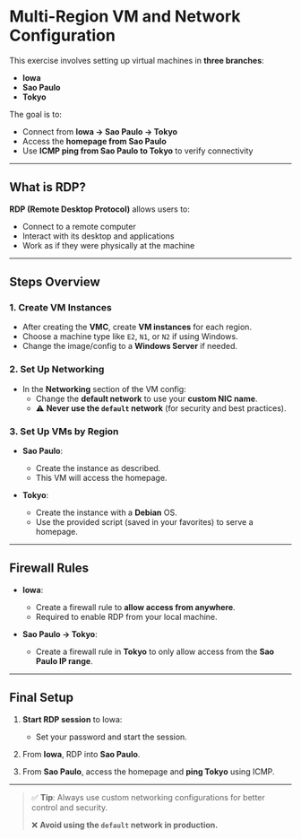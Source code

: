 # Multi-Region VM and Network Configuration

This exercise involves setting up virtual machines in **three branches**:
- **Iowa**
- **Sao Paulo**
- **Tokyo**

The goal is to:
- Connect from **Iowa → Sao Paulo → Tokyo**
- Access the **homepage from Sao Paulo**
- Use **ICMP ping from Sao Paulo to Tokyo** to verify connectivity

---

## What is RDP?
**RDP (Remote Desktop Protocol)** allows users to:
- Connect to a remote computer
- Interact with its desktop and applications
- Work as if they were physically at the machine

---

## Steps Overview

### 1. Create VM Instances
- After creating the **VMC**, create **VM instances** for each region.
- Choose a machine type like `E2`, `N1`, or `N2` if using Windows.
- Change the image/config to a **Windows Server** if needed.

### 2. Set Up Networking
- In the **Networking** section of the VM config:
  - Change the **default network** to use your **custom NIC name**.
  - ⚠️ **Never use the `default` network** (for security and best practices).

### 3. Set Up VMs by Region
- **Sao Paulo**:
  - Create the instance as described.
  - This VM will access the homepage.

- **Tokyo**:
  - Create the instance with a **Debian** OS.
  - Use the provided script (saved in your favorites) to serve a homepage.

---

## Firewall Rules

- **Iowa**:
  - Create a firewall rule to **allow access from anywhere**.
  - Required to enable RDP from your local machine.

- **Sao Paulo → Tokyo**:
  - Create a firewall rule in **Tokyo** to only allow access from the **Sao Paulo IP range**.

---

## Final Setup

1. **Start RDP session** to Iowa:
   - Set your password and start the session.

2. From **Iowa**, RDP into **Sao Paulo**.

3. From **Sao Paulo**, access the homepage and **ping Tokyo** using ICMP.

---

> ✅ **Tip**: Always use custom networking configurations for better control and security.
> 
> ❌ **Avoid using the `default` network in production.**
